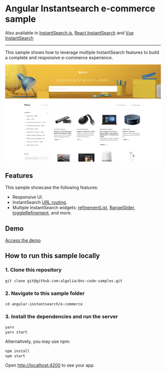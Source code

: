 # Angular Instantsearch e-commerce sample

Also available in [InstantSearch.js](../../instantsearch.js/e-commerce/), [React InstantSearch](../../react-instantsearch/e-commerce/) and [Vue InstantSearch](../../vue-instantsearch/e-commerce/)

---

This sample shows how to leverage multiple InstantSearch features to build a complete and responsive e-commerce experience.

<p align="center"><img src="capture.png?raw=true" alt="A capture of the Algolia Angular InstantSearch e-commerce demo" /></p>

## Features

This sample showcase the following features:

- Responsive UI.
- InstantSearch [URL routing](https://www.algolia.com/doc/guides/building-search-ui/going-further/routing-urls/angular/).
- Multiple InstantSearch widgets: [refinementList](https://www.algolia.com/doc/api-reference/widgets/refinement-list/angular/), [RangeSlider](https://www.algolia.com/doc/api-reference/widgets/range-slider/angular/), [toggleRefinement](https://www.algolia.com/doc/api-reference/widgets/toggle-refinement/angular/), and more.

## Demo

[Access the demo](https://codesandbox.io/s/github/algolia/doc-code-samples/tree/master/angular-instantsearch/e-commerce)

## How to run this sample locally

### 1. Clone this repository

```
git clone git@github.com:algolia/doc-code-samples.git
```

### 2. Navigate to this sample folder

```
cd angular-instantsearch/e-commerce
```

### 3. Install the dependencies and run the server

```
yarn
yarn start
```

Alternatively, you may use npm:

```
npm install
npm start
```

Open <http://localhost:4200> to see your app.
